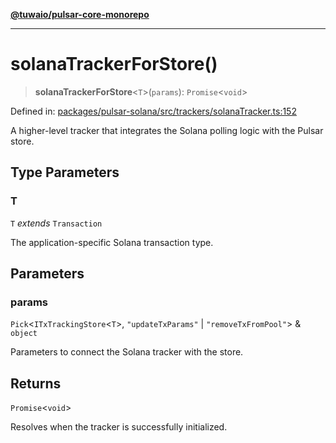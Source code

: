 [**@tuwaio/pulsar-core-monorepo**](../../../README.md)

***

# solanaTrackerForStore()

> **solanaTrackerForStore**\<`T`\>(`params`): `Promise`\<`void`\>

Defined in: [packages/pulsar-solana/src/trackers/solanaTracker.ts:152](https://github.com/TuwaIO/pulsar-core/blob/6a657679559c2bafbe8c9280c593db265ce3faeb/packages/pulsar-solana/src/trackers/solanaTracker.ts#L152)

A higher-level tracker that integrates the Solana polling logic with the Pulsar store.

## Type Parameters

### T

`T` *extends* `Transaction`

The application-specific Solana transaction type.

## Parameters

### params

`Pick`\<`ITxTrackingStore`\<`T`\>, `"updateTxParams"` \| `"removeTxFromPool"`\> & `object`

Parameters to connect the Solana tracker with the store.

## Returns

`Promise`\<`void`\>

Resolves when the tracker is successfully initialized.
